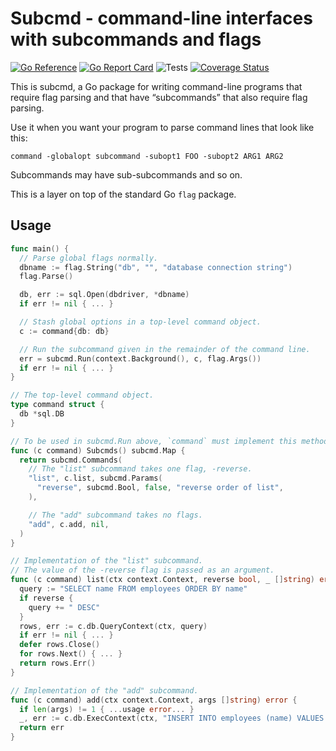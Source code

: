 # Subcmd - command-line interfaces with subcommands and flags

[![Go Reference](https://pkg.go.dev/badge/github.com/bobg/subcmd.svg)](https://pkg.go.dev/github.com/bobg/subcmd)
[![Go Report Card](https://goreportcard.com/badge/github.com/bobg/subcmd)](https://goreportcard.com/report/github.com/bobg/subcmd)
![Tests](https://github.com/bobg/subcmd/actions/workflows/go.yml/badge.svg)
[![Coverage Status](https://coveralls.io/repos/github/bobg/subcmd/badge.svg?branch=master)](https://coveralls.io/github/bobg/subcmd?branch=master)

This is subcmd,
a Go package for writing command-line programs that require flag parsing
and that have “subcommands” that also require flag parsing.

Use it when you want your program to parse command lines that look like this:

```
command -globalopt subcommand -subopt1 FOO -subopt2 ARG1 ARG2
```

Subcommands may have sub-subcommands and so on.

This is a layer on top of the standard Go `flag` package.

## Usage

```go
func main() {
  // Parse global flags normally.
  dbname := flag.String("db", "", "database connection string")
  flag.Parse()

  db, err := sql.Open(dbdriver, *dbname)
  if err != nil { ... }

  // Stash global options in a top-level command object.
  c := command{db: db}

  // Run the subcommand given in the remainder of the command line.
  err = subcmd.Run(context.Background(), c, flag.Args())
  if err != nil { ... }
}

// The top-level command object.
type command struct {
  db *sql.DB
}

// To be used in subcmd.Run above, `command` must implement this method.
func (c command) Subcmds() subcmd.Map {
  return subcmd.Commands(
    // The "list" subcommand takes one flag, -reverse.
    "list", c.list, subcmd.Params(
      "reverse", subcmd.Bool, false, "reverse order of list",
    ),

    // The "add" subcommand takes no flags.
    "add", c.add, nil,
  )
}

// Implementation of the "list" subcommand.
// The value of the -reverse flag is passed as an argument.
func (c command) list(ctx context.Context, reverse bool, _ []string) error {
  query := "SELECT name FROM employees ORDER BY name"
  if reverse {
    query += " DESC"
  }
  rows, err := c.db.QueryContext(ctx, query)
  if err != nil { ... }
  defer rows.Close()
  for rows.Next() { ... }
  return rows.Err()
}

// Implementation of the "add" subcommand.
func (c command) add(ctx context.Context, args []string) error {
  if len(args) != 1 { ...usage error... }
  _, err := c.db.ExecContext(ctx, "INSERT INTO employees (name) VALUES ($1)", args[0])
  return err
}
```
